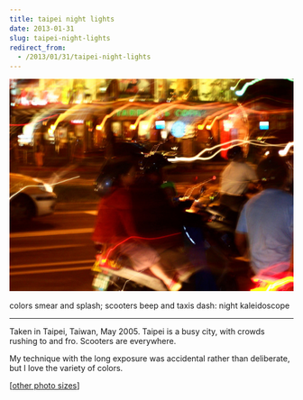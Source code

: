 ```yaml
---
title: taipei night lights
date: 2013-01-31
slug: taipei-night-lights
redirect_from:
  - /2013/01/31/taipei-night-lights
---
```


<img src="assets/taipei.jpg" />
<p class="haiku">colors smear and splash;
scooters beep and taxis dash:
night kaleidoscope</p>


<hr>

Taken in Taipei, Taiwan, May 2005. Taipei is a busy city, with crowds rushing to and fro. Scooters are everywhere.

My technique with the long exposure was accidental rather than deliberate, but I love the variety of colors.

[<a href="http://www.flickr.com/photos/daniel_hardman/1387953062/sizes/l">other photo sizes</a>]